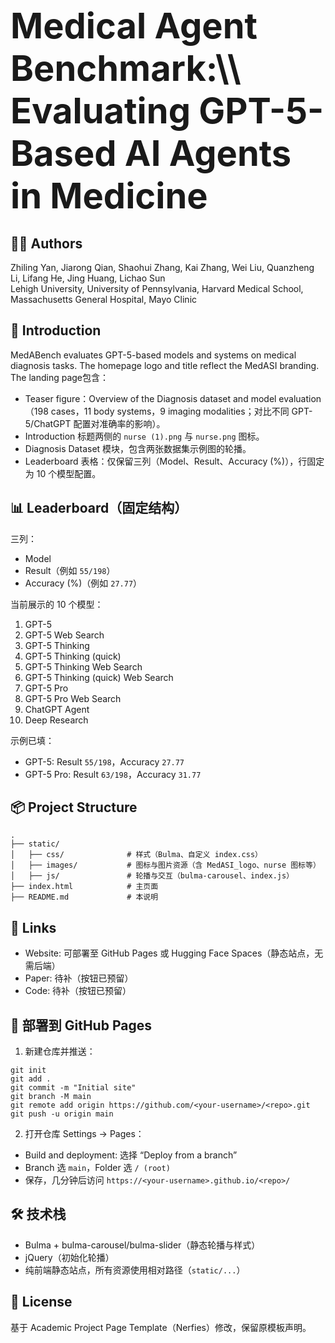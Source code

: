 <h1>
  <span style="font-size: 2em; vertical-align: middle;">Medical Agent Benchmark:\\ Evaluating GPT-5-Based AI Agents in Medicine</span>
</h1>

## 👨‍💻 Authors

Zhiling Yan, Jiarong Qian, Shaohui Zhang, Kai Zhang, Wei Liu, Quanzheng Li, Lifang He, Jing Huang, Lichao Sun  
Lehigh University, 
University of Pennsylvania,
Harvard Medical School,
Massachusetts General Hospital,
Mayo Clinic


## 🌟 Introduction

MedABench evaluates GPT-5-based models and systems on medical diagnosis tasks. The homepage logo and title reflect the MedASI branding. The landing page包含：

- Teaser figure：Overview of the Diagnosis dataset and model evaluation（198 cases，11 body systems，9 imaging modalities；对比不同 GPT-5/ChatGPT 配置对准确率的影响）。
- Introduction 标题两侧的 `nurse (1).png` 与 `nurse.png` 图标。
- Diagnosis Dataset 模块，包含两张数据集示例图的轮播。
- Leaderboard 表格：仅保留三列（Model、Result、Accuracy (%)），行固定为 10 个模型配置。

## 📊 Leaderboard（固定结构）

三列：
- Model
- Result（例如 `55/198`）
- Accuracy (%)（例如 `27.77`）

当前展示的 10 个模型：
1. GPT-5  
2. GPT-5 Web Search  
3. GPT-5 Thinking  
4. GPT-5 Thinking (quick)  
5. GPT-5 Thinking Web Search  
6. GPT-5 Thinking (quick) Web Search  
7. GPT-5 Pro  
8. GPT-5 Pro Web Search  
9. ChatGPT Agent  
10. Deep Research

示例已填：
- GPT-5: Result `55/198`，Accuracy `27.77`
- GPT-5 Pro: Result `63/198`，Accuracy `31.77`

## 📦 Project Structure

```
.
├── static/
│   ├── css/              # 样式（Bulma、自定义 index.css）
│   ├── images/           # 图标与图片资源（含 MedASI_logo、nurse 图标等）
│   ├── js/               # 轮播与交互（bulma-carousel、index.js）
├── index.html            # 主页面
├── README.md             # 本说明
```

## 🔗 Links

- Website: 可部署至 GitHub Pages 或 Hugging Face Spaces（静态站点，无需后端）
- Paper: 待补（按钮已预留）
- Code: 待补（按钮已预留）

## 🚀 部署到 GitHub Pages

1) 新建仓库并推送：
```
git init
git add .
git commit -m "Initial site"
git branch -M main
git remote add origin https://github.com/<your-username>/<repo>.git
git push -u origin main
```

2) 打开仓库 Settings → Pages：
- Build and deployment: 选择 “Deploy from a branch”
- Branch 选 `main`，Folder 选 `/ (root)`
- 保存，几分钟后访问 `https://<your-username>.github.io/<repo>/`

## 🛠 技术栈

- Bulma + bulma-carousel/bulma-slider（静态轮播与样式）
- jQuery（初始化轮播）
- 纯前端静态站点，所有资源使用相对路径（`static/...`）

## 📄 License

基于 Academic Project Page Template（Nerfies）修改，保留原模板声明。


